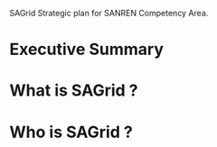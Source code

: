 SAGrid Strategic plan for SANREN Competency Area.

# Executive Summary

# What is SAGrid ? 

# Who is SAGrid ? 



